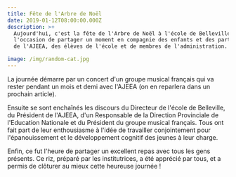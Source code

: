 ```yaml
---
title: Fête de l'Arbre de Noël
date: 2019-01-12T08:00:00.000Z
description: >+
  Aujourd'hui, c'est la fête de l'Arbre de Noël à l'école de Belleville ! C'est
  l'occasion de partager un moment en compagnie des enfants et des partenaires
  de l'AJEEA, des élèves de l'école et de membres de l'administration.

image: /img/random-cat.jpg
---
```

La journée démarre par un concert d'un groupe musical français qui va rester pendant un mois et demi avec l'AJEEA (on en reparlera dans un prochain article).

Ensuite se sont enchaînés les discours du Directeur de l'école de Belleville, du Président de l'AJEEA, d'un Responsable de la Direction Provinciale de l'Education Nationale et du Président du groupe musical français. Tous ont fait part de leur enthousiasme à l'idée de travailler conjointement pour l'épanouissement et le développement cognitif des jeunes à leur charge.

Enfin, ce fut l'heure de partager un excellent repas avec tous les gens présents. Ce riz, préparé par les institutrices, a été apprécié par tous, et a permis de clôturer au mieux cette heureuse journée !
